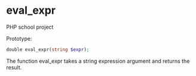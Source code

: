 # eval_expr
PHP school project

Prototype: 
```php
double eval_expr(string $expr);
```
The function eval_expr takes a string expression argument and returns the result.
